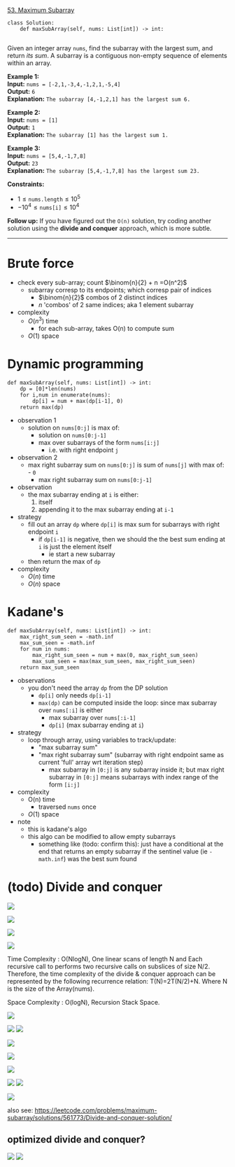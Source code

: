 [53. Maximum Subarray](https://leetcode.com/problems/maximum-subarray/)

```
class Solution:
    def maxSubArray(self, nums: List[int]) -> int:
        
```

Given an integer array `nums`, find the subarray with the largest sum, and return _its sum_.
A subarray is a contiguous non-empty sequence of elements within an array.

**Example 1:**  
**Input:** `nums = [-2,1,-3,4,-1,2,1,-5,4]`  
**Output:** `6`  
**Explanation:** `The subarray [4,-1,2,1] has the largest sum 6.`  

**Example 2:**  
**Input:** `nums = [1]`  
**Output:** `1`  
**Explanation:** `The subarray [1] has the largest sum 1.`  

**Example 3:**  
**Input:** `nums = [5,4,-1,7,8]`  
**Output:** `23`  
**Explanation:** `The subarray [5,4,-1,7,8] has the largest sum 23.`  

**Constraints:**
- $1 \leq \texttt{nums.length} \leq 10^5$
- $-10^4 \leq \texttt{nums[i]} \leq 10^4$

**Follow up:** If you have figured out the `O(n)` solution, try coding another solution using the **divide and conquer** approach, which is more subtle.

---
# Brute force

- check every sub-array; count $\binom{n}{2} + n =O(n^2)$
	- subarray corresp to its endpoints; which corresp pair of indices
		- $\binom{n}{2}$ combos of 2 distinct indices
		- $n$ 'combos' of 2 same indices; aka 1 element subarray
- complexity
	- $O(n^3)$ time
		- for each sub-array, takes O(n) to compute sum
	- $O(1)$ space


# Dynamic programming
```
def maxSubArray(self, nums: List[int]) -> int:
	dp = [0]*len(nums)
	for i,num in enumerate(nums):
		dp[i] = num + max(dp[i-1], 0)
	return max(dp)
```

- observation 1
	- solution on `nums[0:j]` is max of:  
		- solution on `nums[0:j-1]`  
		- max over subarrays of the form `nums[i:j]`
			- i.e. with right endpoint `j`
- observation 2
	- max right subarray sum on `nums[0:j]` is sum of `nums[j]` with max of:  
		- `0`  
		- max right subarray sum on `nums[0:j-1]` 
- observation
	- the max subarray ending at `i` is either:
		1. itself
		2. appending it to the max subarray ending at `i-1`
- strategy
	- fill out an array `dp` where `dp[i]` is max sum for subarrays with right endpoint `i`
		- if `dp[i-1]` is negative, then we should the the best sum ending at `i` is just the element itself
			- ie start a new subarray
	- then return the max of `dp`
- complexity
	- $O(n)$ time
	- $O(n)$ space


# Kadane's
```
def maxSubArray(self, nums: List[int]) -> int:
    max_right_sum_seen = -math.inf
    max_sum_seen = -math.inf
    for num in nums:
        max_right_sum_seen = num + max(0, max_right_sum_seen)
        max_sum_seen = max(max_sum_seen, max_right_sum_seen)
    return max_sum_seen
```

- observations
	- you don't need the array `dp` from the DP solution
		- `dp[i]` only needs `dp[i-1]`
		- `max(dp)` can be computed inside the loop: since max subarray over `nums[:i]` is either
			- max subarray over `nums[:i-1]`
			- `dp[i]` (max subarray ending at `i`)
- strategy
	- loop through array, using variables to track/update:
		- "max subarray sum"
		- "max right subarray sum" (subarray with right endpoint same as current 'full' array wrt iteration step)  
			- max subarray in `[0:j]` is any subarray inside it; but max right subarray in `[0:j]` means subarrays with index range of the form `[i:j]` 
- complexity
	- O(n) time
		- traversed `nums` once
	- $O(1)$ space
- note
	- this is kadane's algo
	- this algo can be modified to allow empty subarrays
		- something like (todo: confirm this): just have a conditional at the end that returns an empty subarray if the sentinel value (ie `-math.inf`) was the best sum found


# (todo) Divide and conquer

![](../!assets/attachments/Pasted%20image%2020240315025546.png)



![](../!assets/attachments/Pasted%20image%2020240226125754.png)

![](../!assets/attachments/Pasted%20image%2020240226125748.png)

![](../!assets/attachments/Pasted%20image%2020240226125742.png)






Time Complexity : O(NlogN), One linear scans of length N and Each recursive call to performs two recursive calls on subslices of size N/2. Therefore, the time complexity of the divide & conquer approach can be represented by the following recurrence relation: T(N)=2T(N/2)+N. Where N is the size of the Array(nums).

Space Complexity : O(logN), Recursion Stack Space. 

![](../!assets/attachments/Pasted%20image%2020240224145207.png)







![](../!assets/attachments/Pasted%20image%2020240224144208.png)
![](../!assets/attachments/Pasted%20image%2020240224144309.png)

![](../!assets/attachments/Pasted%20image%2020240224144245.png)




![](../!assets/attachments/Pasted%20image%2020240224144507.png)

![](../!assets/attachments/Pasted%20image%2020240224144824.png)



![](../!assets/attachments/Pasted%20image%2020240224145021.png)
![](../!assets/attachments/Pasted%20image%2020240224145029.png)


![](../!assets/attachments/Pasted%20image%2020240224145337.png)


also see:
https://leetcode.com/problems/maximum-subarray/solutions/561773/Divide-and-conquer-solution/

## optimized divide and conquer?
![](../!assets/attachments/Pasted%20image%2020240226130133.png)
![](../!assets/attachments/Pasted%20image%2020240226130143.png)